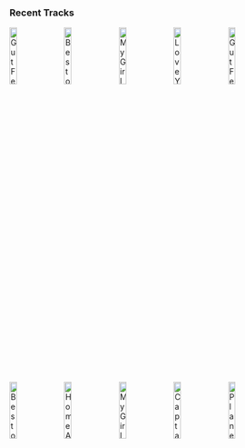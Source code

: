 ### Recent Tracks
[<img src='https://lastfm.freetls.fastly.net/i/u/300x300/054663edaf85c9bb94d12b124fe498f1.png' width='16%' height='16%' alt='Gut Feeling'>](https://www.last.fm/music/peter%2bbjorn%2band%2bjohn/_/gut%2bfeeling)&nbsp;&nbsp;&nbsp;&nbsp;[<img src='https://lastfm.freetls.fastly.net/i/u/300x300/4f307397c551c6790ffd55fe37c66bf8.png' width='16%' height='16%' alt='Best of Me'>](https://www.last.fm/music/blake%2brose/_/best%2bof%2bme)&nbsp;&nbsp;&nbsp;&nbsp;[<img src='https://lastfm.freetls.fastly.net/i/u/300x300/717ad703e2bba0690d3734861ad7afeb.png' width='16%' height='16%' alt='My Girl'>](https://www.last.fm/music/jackson%2bpenn/_/my%2bgirl)&nbsp;&nbsp;&nbsp;&nbsp;[<img src='https://lastfm.freetls.fastly.net/i/u/300x300/dc58d8396480253a9e1d2a3036885a6d.png' width='16%' height='16%' alt='Love You Like That'>](https://www.last.fm/music/dagny/_/love%2byou%2blike%2bthat)&nbsp;&nbsp;&nbsp;&nbsp;[<img src='https://lastfm.freetls.fastly.net/i/u/300x300/054663edaf85c9bb94d12b124fe498f1.png' width='16%' height='16%' alt='Gut Feeling'>](https://www.last.fm/music/peter%2bbjorn%2band%2bjohn/_/gut%2bfeeling)&nbsp;&nbsp;&nbsp;&nbsp;<br>[<img src='https://lastfm.freetls.fastly.net/i/u/300x300/4f307397c551c6790ffd55fe37c66bf8.png' width='16%' height='16%' alt='Best of Me'>](https://www.last.fm/music/blake%2brose/_/best%2bof%2bme)&nbsp;&nbsp;&nbsp;&nbsp;[<img src='https://lastfm.freetls.fastly.net/i/u/300x300/303b47e545bd5fa47b28e2b3121cbdd8.png' width='16%' height='16%' alt='Home Alone'>](https://www.last.fm/music/walk%2boff%2bthe%2bearth/_/home%2balone)&nbsp;&nbsp;&nbsp;&nbsp;[<img src='https://lastfm.freetls.fastly.net/i/u/300x300/717ad703e2bba0690d3734861ad7afeb.png' width='16%' height='16%' alt='My Girl'>](https://www.last.fm/music/jackson%2bpenn/_/my%2bgirl)&nbsp;&nbsp;&nbsp;&nbsp;[<img src='https://lastfm.freetls.fastly.net/i/u/300x300/28f9685a52b2b35995b5a2a517959152.png' width='16%' height='16%' alt='Captain Marvel'>](https://www.last.fm/music/pinar%2btoprak/_/captain%2bmarvel)&nbsp;&nbsp;&nbsp;&nbsp;[<img src='https://lastfm.freetls.fastly.net/i/u/300x300/93abb8f8430d1ec2d9dd136660a8c636.png' width='16%' height='16%' alt='Planetarium'>](https://www.last.fm/music/justin%2bhurwitz/_/planetarium)&nbsp;&nbsp;&nbsp;&nbsp;<br>